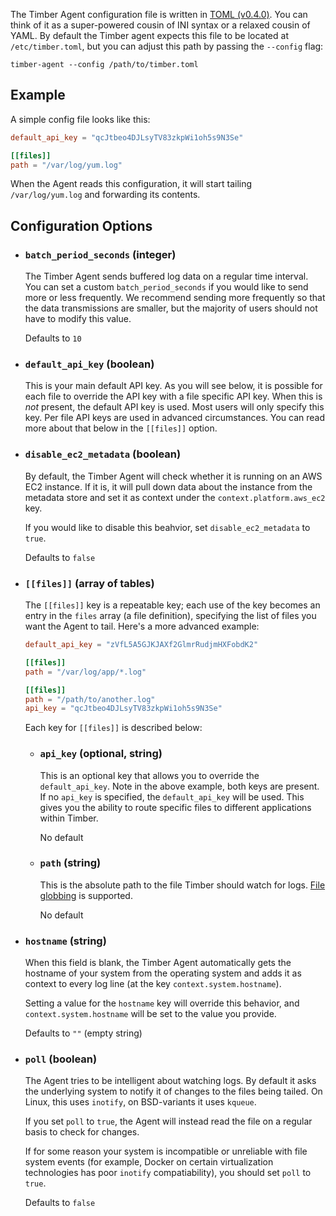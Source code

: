 The Timber Agent configuration file is written in [TOML (v0.4.0)](https://github.com/toml-lang/toml/tree/v0.4.0). You can think of it as a super-powered cousin of INI syntax or a relaxed cousin of YAML. By default the Timber agent expects this file to be located at `/etc/timber.toml`, but you can adjust this path by passing the `--config` flag:

```shell
timber-agent --config /path/to/timber.toml
```

## Example

A simple config file looks like this:

```toml
default_api_key = "qcJtbeo4DJLsyTV83zkpWi1oh5s9N3Se"

[[files]]
path = "/var/log/yum.log"
```

When the Agent reads this configuration, it will start tailing `/var/log/yum.log` and forwarding its contents.


## Configuration Options

* ### `batch_period_seconds` (integer)

  The Timber Agent sends buffered log data on a regular time interval. You can set a custom `batch_period_seconds` if you would like to send more or less frequently. We recommend sending more frequently so that the data transmissions are smaller, but the majority of users should not have to modify this value.

  Defaults to `10`

* ### `default_api_key` (boolean)

  This is your main default API key. As you will see below, it is possible for each file to override the API key with a file specific API key. When this is _not_ present, the default API key is used. Most users will only specify this key. Per file API keys are used in advanced circumstances. You can read more about that below in the `[[files]]` option.

* ### `disable_ec2_metadata` (boolean)

  By default, the Timber Agent will check whether it is running on an AWS EC2 instance. If it is, it will pull down data about the instance from the metadata store and set it as context under the `context.platform.aws_ec2` key.

  If you would like to disable this beahvior, set `disable_ec2_metadata` to `true`.

  Defaults to `false`

* ### `[[files]]` (array of tables)

  The `[[files]]` key is a repeatable key; each use of the key becomes an entry in the `files` array (a file definition), specifying the list of files you want the Agent to tail. Here's a more advanced example:

  ```toml
  default_api_key = "zVfL5A5GJKJAXf2GlmrRudjmHXFobdK2"

  [[files]]
  path = "/var/log/app/*.log"

  [[files]]
  path = "/path/to/another.log"
  api_key = "qcJtbeo4DJLsyTV83zkpWi1oh5s9N3Se"
  ```

  Each key for `[[files]]` is described below:

  * ### `api_key` (optional, string)

    This is an optional key that allows you to override the `default_api_key`. Note in the above example, both keys are present. If no `api_key` is specified, the `default_api_key` will be used. This gives you the ability to route specific files to different applications within Timber.

    No default

  * ### `path` (string)

    This is the absolute path to the file Timber should watch for logs. [File globbing](https://en.wikipedia.org/wiki/Glob_(programming)) is supported.

    No default

* ### `hostname` (string)

  When this field is blank, the Timber Agent automatically gets the hostname of your system from the operating system and adds it as context to every log line (at the key `context.system.hostname`).

  Setting a value for the `hostname` key will override this behavior, and  `context.system.hostname` will be set to the value you provide.

  Defaults to `""` (empty string)

* ### `poll` (boolean)

  The Agent tries to be intelligent about watching logs. By default it asks the underlying system to notify it of changes to the files being tailed. On Linux, this uses `inotify`, on BSD-variants it uses `kqueue`.

  If you set `poll` to `true`, the Agent will instead read the file on a regular basis to check for changes.

  If for some reason your system is incompatible or unreliable with file system events (for example, Docker on certain virtualization technologies has poor `inotify` compatiability), you should set `poll` to `true`.

  Defaults to `false`
